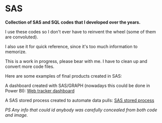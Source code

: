 # SAS
**Collection of SAS and SQL codes that I developed over the years.**<br>

I use these codes so I don't ever have to reinvent the wheel (some of them are convoluted).

I also use it for quick reference, since it's too much information to memorize.

This is a work in progress, please bear with me. I have to clean up and convert more code files.

Here are some examples of final products created in SAS:

A dashboard created with SAS/GRAPH (nowadays this could be done in Power BI):
[Web tracker dashboard](https://github.com/jrsousa2/SAS/blob/main/Graph%20dashboard/BB_12SEP11.png)

A SAS stored process created to automate data pulls:
[SAS stored process](https://github.com/jrsousa2/SAS/blob/main/Stored%20Process/SAS%20stored%20process.png)

<i>PS Any info that could id anybody was carefully concealed from both code and image.</i>
